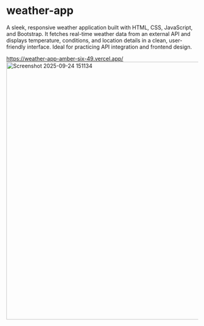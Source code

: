 # weather-app
A sleek, responsive weather application built with HTML, CSS, JavaScript, and Bootstrap. It fetches real-time weather data from an external API and displays temperature, conditions, and location details in a clean, user-friendly interface. Ideal for practicing API integration and frontend design.

https://weather-app-amber-six-49.vercel.app/
<img width="907" height="678" alt="Screenshot 2025-09-24 151134" src="https://github.com/user-attachments/assets/27865e90-2c99-4288-8e42-6a94e56c9262" />
